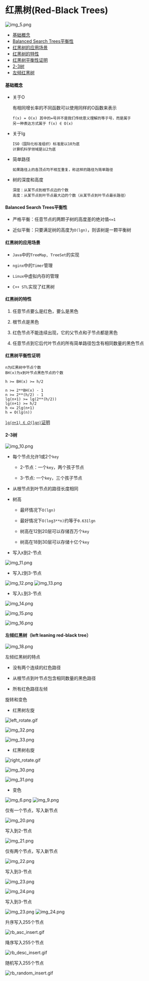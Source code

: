 # 红黑树(Red-Black Trees)
![img_5.png](./static/img_5.png)

* [基础概念](#basic)
* [Balanced Search Trees平衡性](#balance)
* [红黑树的应用场景](#scenarios)
* [红黑树的特性](#feature)
* [红黑树平衡性证明](#proof)
* [2-3树](#23tree)
* [左倾红黑树](#left_leaning_tree)

<h4 id="basic">基础概念</h4>

* 关于O

  有相同增长率的不同函数可以使用同样的O函数来表示
  ```
  f(x) = O(x) 其中的=号并不是我们传统意义理解的等于号，而是属于 
  另一种表达方式属于 f(x) ∈ O(x)
  ```
  
* 关于lg
  
  ```
  ISO（国际化标准组织）标准是以10为底
  计算机科学领域是以2为底
  ```

* 简单路径
  
  ```
  如果路径上的各顶点均不相互重复，称这样的路径为简单路径
  ```
  
* 树的深度和高度
  
  ```
  深度：从某节点到根节点边的个数
  高度：从某节点到叶节点最大边的个数（从某节点到叶节点最长路径）
  ```

<h4 id="balance">Balanced Search Trees平衡性</h4>

* 严格平衡：任意节点的两颗子树的高度差的绝对值`<=1`

* 近似平衡：只要满足树的高度为`O(lgn)`，则该树是一颗平衡树

<h4 id='scenarios'>红黑树的应用场景</h4>

* `Java`中的`TreeMap, TreeSet`的实现
  
* `nginx`中的`Timer`管理

* `Linux`中虚拟内存的管理

* `C++ STL`实现了红黑树

<h4 id='feature'>红黑树的特性</h4>

1. 任意节点要么是红色，要么是黑色
   
2. 根节点是黑色
   
3. 红色节点不能连续出现，它的父节点和子节点都是黑色
   
4. 任意节点到它后代叶节点的所有简单路径包含有相同数量的黑色节点

<h4 id='proof'>红黑树平衡性证明</h4>

```
n为红黑树中节点个数
BH(x)为x到叶节点黑色节点的个数

h >= BH(x) >= h/2

n >= 2**BH(x) - 1
n >= 2**(h/2) - 1
lg(n+1) >= lg(2**(h/2))
lg(n+1) >= h/2
h <= 2lg(n+1)
h = O(lg(n))
```
[`lg(𝑛+1) ∈ 𝑂(lg𝑛)`证明](https://cs.stackexchange.com/questions/54157/can-i-simplify-logn1-before-showing-that-it-is-in-olog-n/54159)

<h4 id='23tree'>2-3树</h4>

![img_10.png](./static/img_10.png)

* 每个节点允许1或2个`key`
  
    * 2-节点：一个`key`，两个孩子节点
      
    * 3-节点: 一个`key`，三个孩子节点
  
* 从根节点到叶节点的路径长度相同

* 树高
  
    * 最坏情况下`O(lgn)`
      
    * 最好情况下`O(log3**n)`约等于`0.631lgn`
      
    * 树高在12到20层可以存储百万个`key`
      
    * 树高在18到30层可以存储十亿个`key`

* 写入`K`到2-节点

![img_11.png](./static/img_11.png)
  
* 写入`Z`到3-节点

![img_12.png](./static/img_12.png)
![img_13.png](./static/img_13.png)

* 写入`L`到3-节点

![img_14.png](./static/img_14.png)

![img_15.png](./static/img_15.png)

![img_16.png](./static/img_16.png)

<h4 id="left_leaning_tree"> 左倾红黑树（left leaning red-black tree）</h4>

![img_18.png](./static/img_18.png)

左倾红黑树的特点

  * 没有两个连续的红色路径

  * 从根节点到叶节点包含相同数量的黑色路径

  * 所有红色路径左倾

旋转和变色

* 红黑树左旋

![left_rotate.gif](./static/left_rotate.gif)

![img_32.png](./static/img_32.png)

![img_33.png](./static/img_33.png)

* 红黑树右旋

![right_rotate.gif](./static/right_rotate.gif)

![img_30.png](./static/img_30.png)

![img_31.png](./static/img_31.png)

* 变色

![img_6.png](./static/img_6.png)
![img_9.png](./static/img_9.png)

仅有一个节点，写入新节点
   
  ![img_20.png](./static/img_20.png)

写入到2-节点

![img_21.png](./static/img_21.png)

仅有两个节点，写入新节点

![img_22.png](./static/img_22.png)

写入到3-节点

![img_23.png](./static/img_23.png)

![img_24.png](./static/img_24.png)

写入到3-节点

![img_23.png](./static/img_23.png)
![img_24.png](./static/img_24.png)

升序写入255个节点

![rb_asc_insert.gif](./static/rb_asc_insert.gif)

降序写入255个节点

![rb_desc_insert.gif](./static/rb_desc_insert.gif)

随机写入255个节点

![rb_random_insert.gif](./static/rb_random_insert.gif)







